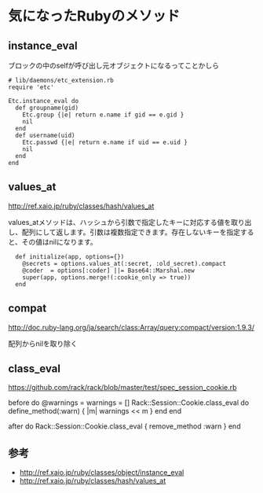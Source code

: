 # 気になったRubyのメソッド

## instance_eval

ブロックの中のselfが呼び出し元オブジェクトになるってことかしら

    # lib/daemons/etc_extension.rb
    require 'etc'

    Etc.instance_eval do
      def groupname(gid)
        Etc.group {|e| return e.name if gid == e.gid }
        nil
      end
      def username(uid)
        Etc.passwd {|e| return e.name if uid == e.uid }
        nil
      end
    end


## values_at
<http://ref.xaio.jp/ruby/classes/hash/values_at>

values_atメソッドは、ハッシュから引数で指定したキーに対応する値を取り出し、配列にして返します。引数は複数指定できます。存在しないキーを指定すると、その値はnilになります。

      def initialize(app, options={})
        @secrets = options.values_at(:secret, :old_secret).compact
        @coder  = options[:coder] ||= Base64::Marshal.new
        super(app, options.merge!(:cookie_only => true))
      end

## compat
<http://doc.ruby-lang.org/ja/search/class:Array/query:compact/version:1.9.3/>

配列からnilを取り除く

## class_eval
<https://github.com/rack/rack/blob/master/test/spec_session_cookie.rb>


  before do
    @warnings = warnings = []
    Rack::Session::Cookie.class_eval do
      define_method(:warn) { |m| warnings << m }
    end
  end

  after do
    Rack::Session::Cookie.class_eval { remove_method :warn } 
  end

## 参考
- <http://ref.xaio.jp/ruby/classes/object/instance_eval>
- <http://ref.xaio.jp/ruby/classes/hash/values_at>
